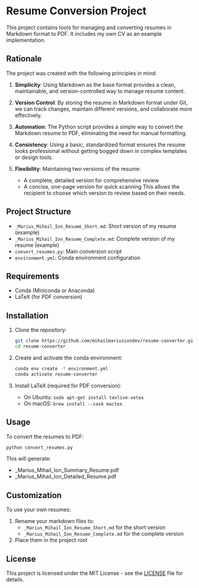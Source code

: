 # Resume Conversion Project

This project contains tools for managing and converting resumes in Markdown format to PDF. It includes my own CV as an example implementation.

## Rationale

The project was created with the following principles in mind:

1. **Simplicity**: Using Markdown as the base format provides a clean, maintainable, and version-controlled way to manage resume content.

2. **Version Control**: By storing the resume in Markdown format under Git, we can track changes, maintain different versions, and collaborate more effectively.

3. **Automation**: The Python script provides a simple way to convert the Markdown resume to PDF, eliminating the need for manual formatting.

4. **Consistency**: Using a basic, standardized format ensures the resume looks professional without getting bogged down in complex templates or design tools.

5. **Flexibility**: Maintaining two versions of the resume:
   - A complete, detailed version for comprehensive review
   - A concise, one-page version for quick scanning
     This allows the recipient to choose which version to review based on their needs.

## Project Structure

- `_Marius_Mihail_Ion_Resume_Short.md`: Short version of my resume (example)
- `_Marius_Mihail_Ion_Resume_Complete.md`: Complete version of my resume (example)
- `convert_resumes.py`: Main conversion script
- `environment.yml`: Conda environment configuration

## Requirements

- Conda (Miniconda or Anaconda)
- LaTeX (for PDF conversion)

## Installation

1. Clone the repository:

   ```bash
   git clone https://github.com/mihailmariusiondev/resume-converter.git
   cd resume-converter
   ```

2. Create and activate the conda environment:

   ```bash
   conda env create -f environment.yml
   conda activate resume-converter
   ```

3. Install LaTeX (required for PDF conversion):
   - On Ubuntu: `sudo apt-get install texlive-xetex`
   - On macOS: `brew install --cask mactex`

## Usage

To convert the resumes to PDF:

```bash
python convert_resumes.py
```

This will generate:

- \_Marius_Mihail_Ion_Summary_Resume.pdf
- \_Marius_Mihail_Ion_Detailed_Resume.pdf

## Customization

To use your own resumes:

1. Rename your markdown files to:
   - `_Marius_Mihail_Ion_Resume_Short.md` for the short version
   - `_Marius_Mihail_Ion_Resume_Complete.md` for the complete version
2. Place them in the project root

## License

This project is licensed under the MIT License - see the [LICENSE](LICENSE) file for details.
